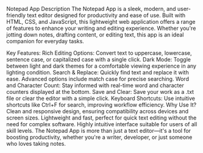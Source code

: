 Notepad App Description
The Notepad App is a sleek, modern, and user-friendly text editor designed for productivity and ease of use. Built with HTML, CSS, and JavaScript, this lightweight web application offers a range of features to enhance your writing and editing experience. Whether you're jotting down notes, drafting content, or editing text, this app is an ideal companion for everyday tasks.

Key Features:
Rich Editing Options:
Convert text to uppercase, lowercase, sentence case, or capitalized case with a single click.
Dark Mode: Toggle between light and dark themes for a comfortable viewing experience in any lighting condition.
Search & Replace: Quickly find text and replace it with ease. Advanced options include match case for precise searching.
Word and Character Count: Stay informed with real-time word and character counters displayed at the bottom.
Save and Clear: Save your work as a .txt file or clear the editor with a simple click.
Keyboard Shortcuts: Use intuitive shortcuts like Ctrl+F for search, improving workflow efficiency.
Why Use It?
Clean and responsive design, ensuring compatibility across devices and screen sizes.
Lightweight and fast, perfect for quick text editing without the need for complex software.
Highly intuitive interface suitable for users of all skill levels.
The Notepad App is more than just a text editor—it's a tool for boosting productivity, whether you're a writer, developer, or just someone who loves taking notes.
